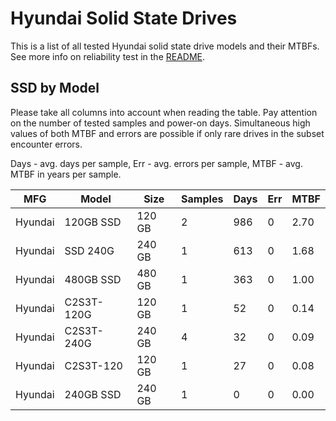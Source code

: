 Hyundai Solid State Drives
==========================

This is a list of all tested Hyundai solid state drive models and their MTBFs. See
more info on reliability test in the [README](https://github.com/linuxhw/SMART).

SSD by Model
------------

Please take all columns into account when reading the table. Pay attention on the
number of tested samples and power-on days. Simultaneous high values of both MTBF
and errors are possible if only rare drives in the subset encounter errors.

Days - avg. days per sample,
Err  - avg. errors per sample,
MTBF - avg. MTBF in years per sample.

| MFG       | Model              | Size   | Samples | Days  | Err   | MTBF |
|-----------|--------------------|--------|---------|-------|-------|------|
| Hyundai   | 120GB SSD          | 120 GB | 2       | 986   | 0     | 2.70   |
| Hyundai   | SSD 240G           | 240 GB | 1       | 613   | 0     | 1.68   |
| Hyundai   | 480GB SSD          | 480 GB | 1       | 363   | 0     | 1.00   |
| Hyundai   | C2S3T-120G         | 120 GB | 1       | 52    | 0     | 0.14   |
| Hyundai   | C2S3T-240G         | 240 GB | 4       | 32    | 0     | 0.09   |
| Hyundai   | C2S3T-120          | 120 GB | 1       | 27    | 0     | 0.08   |
| Hyundai   | 240GB SSD          | 240 GB | 1       | 0     | 0     | 0.00   |
